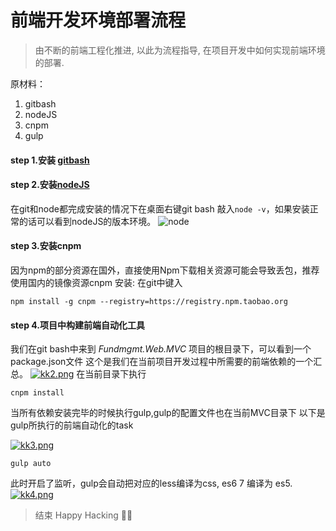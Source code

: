 # 前端开发环境部署流程

>由不断的前端工程化推进, 以此为流程指导, 在项目开发中如何实现前端环境的部署.

  原材料：
1. gitbash
2. nodeJS
3. cnpm
4. gulp

#### step 1.安装 [gitbash](https://gitforwindows.org/) 

#### step 2.安装[nodeJS](http://nodejs.cn/download/)
在git和node都完成安装的情况下在桌面右键git bash 敲入`node -v`，如果安装正常的话可以看到nodeJS的版本环境。 
![node](https://i.postimg.cc/DwCjLqFL/kk1.png)

#### step 3.安装cnpm 
因为npm的部分资源在国外，直接使用Npm下载相关资源可能会导致丢包，推荐使用国内的镜像资源cnpm
安装: 在git中键入
```
npm install -g cnpm --registry=https://registry.npm.taobao.org
```

#### step 4.项目中构建前端自动化工具
我们在git bash中来到 *Fundmgmt.Web.MVC* 项目的根目录下，可以看到一个package.json文件
这个是我们在当前项目开发过程中所需要的前端依赖的一个汇总。 
[![kk2.png](https://i.postimg.cc/TYhX47x8/kk2.png)](https://postimg.cc/8j83Fbsw) 
在当前目录下执行
```
cnpm install
``` 

当所有依赖安装完毕的时候执行gulp,gulp的配置文件也在当前MVC目录下
以下是gulp所执行的前端自动化的task 

[![kk3.png](https://i.postimg.cc/9MJNC22W/kk3.png)](https://postimg.cc/sQGJ4t18)
```
gulp auto
```
此时开启了监听，gulp会自动把对应的less编译为css, es6 7 编译为 es5.
[![kk4.png](https://i.postimg.cc/v8XcFN63/kk4.png)](https://postimg.cc/Sj2ycVdM)
>结束 Happy Hacking &#x1F34F;:tada:

